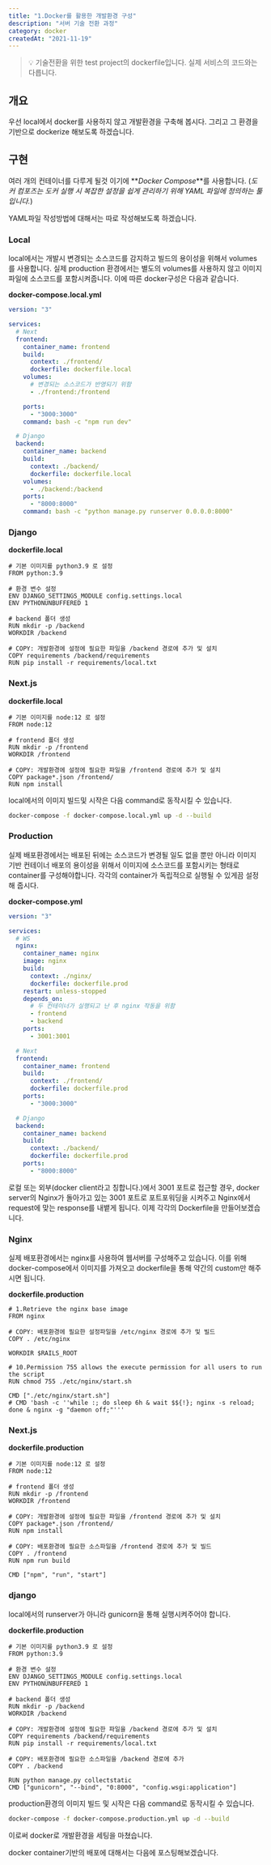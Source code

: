 ```yaml
---
title: "1.Docker를 활용한 개발환경 구성"
description: "서버 기술 전환 과정"
category: docker
createdAt: "2021-11-19"
---
```


> 💡 기술전환을 위한 test project의 dockerfile입니다. 실제 서비스의 코드와는 다릅니다.

## 개요

우선 local에서 docker를 사용하지 않고 개발환경을 구축해 봅시다. 그리고 그 환경을 기반으로 dockerize 해보도록 하겠습니다.

## 구현

여러 개의 컨테이너를 다루게 될것 이기에 **_Docker Compose_**를 사용합니다. (_도커 컴포즈는 도커 실행 시 복잡한 설정을 쉽게 관리하기 위해 YAML 파일에 정의하는 툴입니다._)

YAML파일 작성방법에 대해서는 따로 작성해보도록 하겠습니다.

### Local

local에서는 개발시 변경되는 소스코드를 감지하고 빌드의 용이성을 위해서 volumes를 사용합니다. 실제 production 환경에서는 별도의 volumes를 사용하지 않고 이미지 파일에 소스코드를 포함시켜줍니다. 이에 따른 docker구성은 다음과 같습니다.

**docker-compose.local.yml**

```yaml
version: "3"

services:
  # Next
  frontend:
    container_name: frontend
    build:
      context: ./frontend/
      dockerfile: dockerfile.local
    volumes:
      # 변경되는 소스코드가 반영되기 위함
      - ./frontend:/frontend

    ports:
      - "3000:3000"
    command: bash -c "npm run dev"

  # Django
  backend:
    container_name: backend
    build:
      context: ./backend/
      dockerfile: dockerfile.local
    volumes:
      - ./backend:/backend
    ports:
      - "8000:8000"
    command: bash -c "python manage.py runserver 0.0.0.0:8000"
```

### Django

**dockerfile.local**

```docker
# 기본 이미지를 python3.9 로 설정
FROM python:3.9

# 환경 변수 설정
ENV DJANGO_SETTINGS_MODULE config.settings.local
ENV PYTHONUNBUFFERED 1

# backend 폴더 생성
RUN mkdir -p /backend
WORKDIR /backend

# COPY: 개발환경에 설정에 필요한 파일을 /backend 경로에 추가 및 설치
COPY requirements /backend/requirements
RUN pip install -r requirements/local.txt
```

### Next.js

**dockerfile.local**

```docker
# 기본 이미지를 node:12 로 설정
FROM node:12

# frontend 폴더 생성
RUN mkdir -p /frontend
WORKDIR /frontend

# COPY: 개발환경에 설정에 필요한 파일을 /frontend 경로에 추가 및 설치
COPY package*.json /frontend/
RUN npm install
```

local에서의 이미지 빌드및 시작은 다음 command로 동작시킬 수 있습니다.

```bash
docker-compose -f docker-compose.local.yml up -d --build
```

### Production

실제 배포환경에서는 배포된 뒤에는 소스코드가 변경될 일도 없을 뿐만 아니라 이미지 기반 컨테이너 배포의 용이성을 위해서 이미지에 소스코드를 포함시키는 형태로 container를 구성해야합니다. 각각의 container가 독립적으로 실행될 수 있게끔 설정해 줍시다.

**docker-compose.yml**

```yaml
version: "3"

services:
  # WS
  nginx:
    container_name: nginx
    image: nginx
    build:
      context: ./nginx/
      dockerfile: dockerfile.prod
    restart: unless-stopped
    depends_on:
      # 두 컨테이너가 실행되고 난 후 nginx 작동을 위함
      - frontend
      - backend
    ports:
      - 3001:3001

  # Next
  frontend:
    container_name: frontend
    build:
      context: ./frontend/
      dockerfile: dockerfile.prod
    ports:
      - "3000:3000"

  # Django
  backend:
    container_name: backend
    build:
      context: ./backend/
      dockerfile: dockerfile.prod
    ports:
      - "8000:8000"
```

로컬 또는 외부(docker client라고 칭합니다.)에서 3001 포트로 접근할 경우, docker server의 Nginx가 돌아가고 있는 3001 포트로 포트포워딩을 시켜주고 Nginx에서 request에 맞는 response를 내뱉게 됩니다. 이제 각각의 Dockerfile을 만들어보겠습니다.

### Nginx

실제 배포환경에서는 nginx를 사용하여 웹서버를 구성해주고 있습니다. 이를 위해 docker-compose에서 이미지를 가져오고 dockerfile을 통해 약간의 custom만 해주시면 됩니다.

**dockerfile.production**

```docker
# 1.Retrieve the nginx base image
FROM nginx

# COPY: 배포환경에 필요한 설정파일을 /etc/nginx 경로에 추가 및 빌드
COPY . /etc/nginx

WORKDIR $RAILS_ROOT

# 10.Permission 755 allows the execute permission for all users to run the script
RUN chmod 755 ./etc/nginx/start.sh

CMD ["./etc/nginx/start.sh"]
# CMD 'bash -c ''while :; do sleep 6h & wait $${!}; nginx -s reload; done & nginx -g "daemon off;"'''
```

### Next.js

**dockerfile.production**

```docker
# 기본 이미지를 node:12 로 설정
FROM node:12

# frontend 폴더 생성
RUN mkdir -p /frontend
WORKDIR /frontend

# COPY: 개발환경에 설정에 필요한 파일을 /frontend 경로에 추가 및 설치
COPY package*.json /frontend/
RUN npm install

# COPY: 배포환경에 필요한 소스파일을 /frontend 경로에 추가 및 빌드
COPY . /frontend
RUN npm run build

CMD ["npm", "run", "start"]
```

### django

local에서의 runserver가 아니라 gunicorn을 통해 실행시켜주어야 합니다.

**dockerfile.production**

```docker
# 기본 이미지를 python3.9 로 설정
FROM python:3.9

# 환경 변수 설정
ENV DJANGO_SETTINGS_MODULE config.settings.local
ENV PYTHONUNBUFFERED 1

# backend 폴더 생성
RUN mkdir -p /backend
WORKDIR /backend

# COPY: 개발환경에 설정에 필요한 파일을 /backend 경로에 추가 및 설치
COPY requirements /backend/requirements
RUN pip install -r requirements/local.txt

# COPY: 배포환경에 필요한 소스파일을 /backend 경로에 추가
COPY . /backend

RUN python manage.py collectstatic
CMD ["gunicorn", "--bind", "0:8000", "config.wsgi:application"]
```

production환경의 이미지 빌드 및 시작은 다음 command로 동작시킬 수 있습니다.

```bash
docker-compose -f docker-compose.production.yml up -d --build
```

이로써 docker로 개발환경을 세팅을 마쳤습니다.

docker container기반의 배포에 대해서는 다음에 포스팅해보겠습니다.
